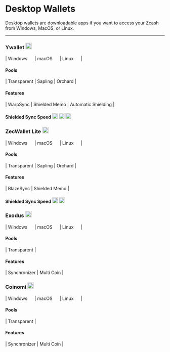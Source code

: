 # Desktop Wallets


Desktop wallets are downloadable apps if you want to access your Zcash from Windows, MacOS, or Linux.

---

### Ywallet [<img src="https://raw.githubusercontent.com/FortAwesome/Font-Awesome/6.x/svgs/solid/arrow-up-right-from-square.svg" width="20" height="20">](https://ywallet.app/installation/)
| Windows [<img src="https://raw.githubusercontent.com/FortAwesome/Font-Awesome/6.x/svgs/solid/square-arrow-up-right.svg" width="15" height="15">](https://ywallet.app/installation/) | macOS [<img src="https://raw.githubusercontent.com/FortAwesome/Font-Awesome/6.x/svgs/solid/square-arrow-up-right.svg" width="15" height="15">](https://ywallet.app/installation/) | Linux [<img src="https://raw.githubusercontent.com/FortAwesome/Font-Awesome/6.x/svgs/solid/square-arrow-up-right.svg" width="15" height="15">](https://ywallet.app/installation/) |

#### Pools
| Transparent | Sapling | Orchard |

#### Features
| WarpSync | Shielded Memo | Automatic Shielding |

#### Shielded Sync Speed <img src="https://raw.githubusercontent.com/FortAwesome/Font-Awesome/6.x/svgs/solid/bolt.svg" width="18" height="18"> <img src="https://raw.githubusercontent.com/FortAwesome/Font-Awesome/6.x/svgs/solid/bolt.svg" width="18" height="18"> <img src="https://raw.githubusercontent.com/FortAwesome/Font-Awesome/6.x/svgs/solid/bolt.svg" width="18" height="18">



### ZecWallet Lite [<img src="https://raw.githubusercontent.com/FortAwesome/Font-Awesome/6.x/svgs/solid/arrow-up-right-from-square.svg" width="20" height="20">](https://www.zecwallet.co/)
| Windows [<img src="https://raw.githubusercontent.com/FortAwesome/Font-Awesome/6.x/svgs/solid/square-arrow-up-right.svg" width="15" height="15">](https://zecwallet.co/#download) | macOS [<img src="https://raw.githubusercontent.com/FortAwesome/Font-Awesome/6.x/svgs/solid/square-arrow-up-right.svg" width="15" height="15">](https://zecwallet.co/#download) | Linux [<img src="https://raw.githubusercontent.com/FortAwesome/Font-Awesome/6.x/svgs/solid/square-arrow-up-right.svg" width="15" height="15">](https://zecwallet.co/#download) |

#### Pools 
| Transparent | Sapling | Orchard |

#### Features
| BlazeSync | Shielded Memo |

#### Shielded Sync Speed <img src="https://raw.githubusercontent.com/FortAwesome/Font-Awesome/6.x/svgs/solid/bolt.svg" width="18" height="18"> <img src="https://raw.githubusercontent.com/FortAwesome/Font-Awesome/6.x/svgs/solid/bolt.svg" width="18" height="18">



### Exodus [<img src="https://raw.githubusercontent.com/FortAwesome/Font-Awesome/6.x/svgs/solid/arrow-up-right-from-square.svg" width="20" height="20">](https://www.exodus.com/zcash-wallet-zec)
| Windows [<img src="https://raw.githubusercontent.com/FortAwesome/Font-Awesome/6.x/svgs/solid/square-arrow-up-right.svg" width="15" height="15">](https://www.exodus.com/download/) | macOS [<img src="https://raw.githubusercontent.com/FortAwesome/Font-Awesome/6.x/svgs/solid/square-arrow-up-right.svg" width="15" height="15">](https://www.exodus.com/download/) | Linux [<img src="https://raw.githubusercontent.com/FortAwesome/Font-Awesome/6.x/svgs/solid/square-arrow-up-right.svg" width="15" height="15">](https://www.exodus.com/download/) |

#### Pools 
| Transparent |

#### Features
| Synchronizer | Multi Coin |


### Coinomi [<img src="https://raw.githubusercontent.com/FortAwesome/Font-Awesome/6.x/svgs/solid/arrow-up-right-from-square.svg" width="20" height="20">](https://www.coinomi.com/en/)
| Windows [<img src="https://raw.githubusercontent.com/FortAwesome/Font-Awesome/6.x/svgs/solid/square-arrow-up-right.svg" width="15" height="15">](https://www.coinomi.com/en/downloads/) | macOS [<img src="https://raw.githubusercontent.com/FortAwesome/Font-Awesome/6.x/svgs/solid/square-arrow-up-right.svg" width="15" height="15">](https://www.coinomi.com/en/downloads/) | Linux [<img src="https://raw.githubusercontent.com/FortAwesome/Font-Awesome/6.x/svgs/solid/square-arrow-up-right.svg" width="15" height="15">](https://www.coinomi.com/en/downloads/) |

#### Pools 
| Transparent |

#### Features
| Synchronizer | Multi Coin |
